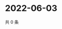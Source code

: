 # 2022-06-03

共 0 条

<!-- BEGIN WEIBO -->
<!-- 最后更新时间 Fri Jun 03 2022 18:19:37 GMT+0800 (China Standard Time) -->

<!-- END WEIBO -->
